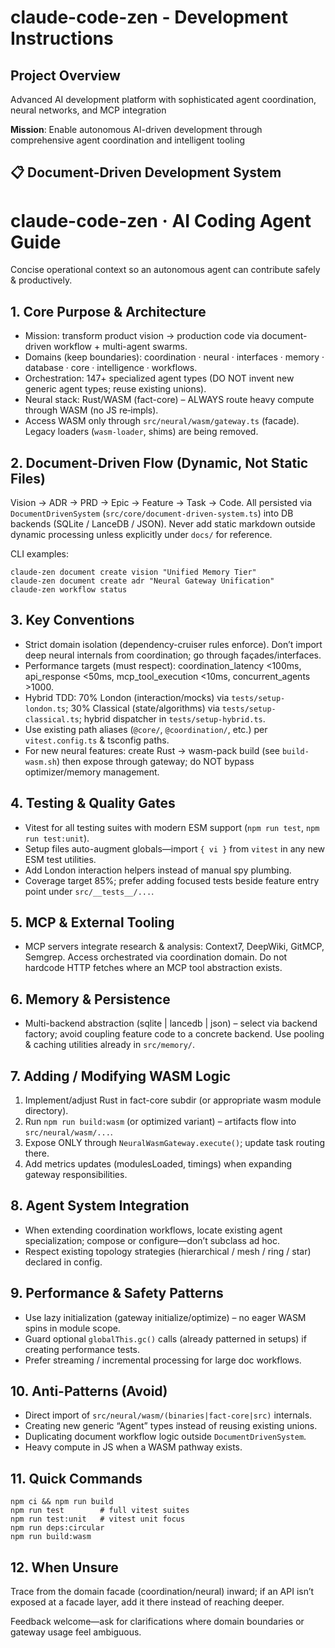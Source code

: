 # claude-code-zen - Development Instructions

## Project Overview

Advanced AI development platform with sophisticated agent coordination, neural networks, and MCP integration

**Mission**: Enable autonomous AI-driven development through comprehensive agent coordination and intelligent tooling

## 📋 Document-Driven Development System

# claude-code-zen · AI Coding Agent Guide

Concise operational context so an autonomous agent can contribute safely & productively.

## 1. Core Purpose & Architecture

- Mission: transform product vision → production code via document-driven workflow + multi-agent swarms.
- Domains (keep boundaries): coordination · neural · interfaces · memory · database · core · intelligence · workflows.
- Orchestration: 147+ specialized agent types (DO NOT invent new generic agent types; reuse existing unions).
- Neural stack: Rust/WASM (fact-core) – ALWAYS route heavy compute through WASM (no JS re‑impls).
- Access WASM only through `src/neural/wasm/gateway.ts` (facade). Legacy loaders (`wasm-loader`, shims) are being removed.

## 2. Document-Driven Flow (Dynamic, Not Static Files)

Vision → ADR → PRD → Epic → Feature → Task → Code.
All persisted via `DocumentDrivenSystem` (`src/core/document-driven-system.ts`) into DB backends (SQLite / LanceDB / JSON). Never add static markdown outside dynamic processing unless explicitly under `docs/` for reference.

CLI examples:

```
claude-zen document create vision "Unified Memory Tier"
claude-zen document create adr "Neural Gateway Unification"
claude-zen workflow status
```

## 3. Key Conventions

- Strict domain isolation (dependency-cruiser rules enforce). Don’t import deep neural internals from coordination; go through façades/interfaces.
- Performance targets (must respect): coordination_latency <100ms, api_response <50ms, mcp_tool_execution <10ms, concurrent_agents >1000.
- Hybrid TDD: 70% London (interaction/mocks) via `tests/setup-london.ts`; 30% Classical (state/algorithms) via `tests/setup-classical.ts`; hybrid dispatcher in `tests/setup-hybrid.ts`.
- Use existing path aliases (`@core/`, `@coordination/`, etc.) per `vitest.config.ts` & tsconfig paths.
- For new neural features: create Rust → wasm-pack build (see `build-wasm.sh`) then expose through gateway; do NOT bypass optimizer/memory management.

## 4. Testing & Quality Gates

- Vitest for all testing suites with modern ESM support (`npm run test`, `npm run test:unit`).
- Setup files auto-augment globals—import `{ vi }` from `vitest` in any new ESM test utilities.
- Add London interaction helpers instead of manual spy plumbing.
- Coverage target 85%; prefer adding focused tests beside feature entry point under `src/__tests__/...`.

## 5. MCP & External Tooling

- MCP servers integrate research & analysis: Context7, DeepWiki, GitMCP, Semgrep. Access orchestrated via coordination domain. Do not hardcode HTTP fetches where an MCP tool abstraction exists.

## 6. Memory & Persistence

- Multi-backend abstraction (sqlite | lancedb | json) – select via backend factory; avoid coupling feature code to a concrete backend. Use pooling & caching utilities already in `src/memory/`.

## 7. Adding / Modifying WASM Logic

1. Implement/adjust Rust in fact-core subdir (or appropriate wasm module directory).
2. Run `npm run build:wasm` (or optimized variant) – artifacts flow into `src/neural/wasm/...`.
3. Expose ONLY through `NeuralWasmGateway.execute()`; update task routing there.
4. Add metrics updates (modulesLoaded, timings) when expanding gateway responsibilities.

## 8. Agent System Integration

- When extending coordination workflows, locate existing agent specialization; compose or configure—don’t subclass ad hoc.
- Respect existing topology strategies (hierarchical / mesh / ring / star) declared in config.

## 9. Performance & Safety Patterns

- Use lazy initialization (gateway initialize/optimize) – no eager WASM spins in module scope.
- Guard optional `globalThis.gc()` calls (already patterned in setups) if creating performance tests.
- Prefer streaming / incremental processing for large doc workflows.

## 10. Anti-Patterns (Avoid)

- Direct import of `src/neural/wasm/(binaries|fact-core|src)` internals.
- Creating new generic “Agent” types instead of reusing existing unions.
- Duplicating document workflow logic outside `DocumentDrivenSystem`.
- Heavy compute in JS when a WASM pathway exists.

## 11. Quick Commands

```
npm ci && npm run build
npm run test        # full vitest suites
npm run test:unit   # vitest unit focus
npm run deps:circular
npm run build:wasm
```

## 12. When Unsure

Trace from the domain facade (coordination/neural) inward; if an API isn’t exposed at a facade layer, add it there instead of reaching deeper.

Feedback welcome—ask for clarifications where domain boundaries or gateway usage feel ambiguous.

